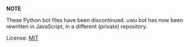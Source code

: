 **NOTE**

These Python bot files have been discontinued. uwu bot has now been rewritten in JavaScript, in a different (private) repository. 

License: [MIT](LICENSE)
